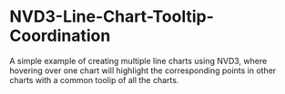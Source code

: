 # NVD3-Line-Chart-Tooltip-Coordination
A simple example of creating multiple line charts using NVD3, where hovering over one chart will highlight the corresponding points in other charts with a common toolip of all the charts.
